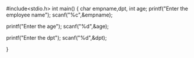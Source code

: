 #include<stdio.h>
int main()
{
char empname,dpt,
int age;
printf("Enter the employee name");
scanf("%c",&empname);

printf("Enter the age");
scanf("%d",&age);

printf("Enter the dpt");
scanf("%d",&dpt);

}











